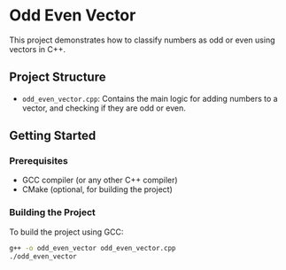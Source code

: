 # Odd Even Vector

This project demonstrates how to classify numbers as odd or even using vectors in C++.

## Project Structure

- `odd_even_vector.cpp`: Contains the main logic for adding numbers to a vector, and checking if they are odd or even.

## Getting Started

### Prerequisites

- GCC compiler (or any other C++ compiler)
- CMake (optional, for building the project)

### Building the Project

To build the project using GCC:

```sh
g++ -o odd_even_vector odd_even_vector.cpp
./odd_even_vector
